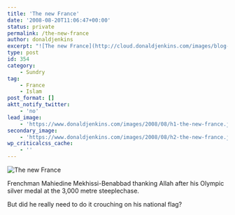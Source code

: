 ```yaml
---
title: 'The new France'
date: '2008-08-20T11:06:47+00:00'
status: private
permalink: /the-new-france
author: donaldjenkins
excerpt: "![The new France](http://cloud.donaldjenkins.com/images/blog-posts/the-new-france.jpg)\n\nFrenchman Mahiedine Mekhissi-Benabbad thanking Allah after his Olympic silver medal at the 3,000 metre steeplechase.\n\nBut did he really need to do it crouching on his national flag?"
type: post
id: 354
category:
    - Sundry
tag:
    - France
    - Islam
post_format: []
aktt_notify_twitter:
    - 'no'
lead_image:
    - 'https://www.donaldjenkins.com/images/2008/08/h1-the-new-france.jpg'
secondary_image:
    - 'https://www.donaldjenkins.com/images/2008/08/h2-the-new-france.jpg'
wp_criticalcss_cache:
    - ''
---
```

![The new France](http://cloud.donaldjenkins.com/images/blog-posts/the-new-france.jpg)

Frenchman Mahiedine Mekhissi-Benabbad thanking Allah after his Olympic silver medal at the 3,000 metre steeplechase.

But did he really need to do it crouching on his national flag?